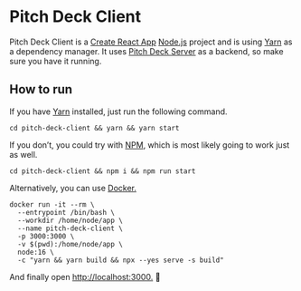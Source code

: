 # Pitch Deck Client

Pitch Deck Client is a [Create React App](https://create-react-app.dev) [Node.js](https://nodejs.org) project and is using [Yarn](https://yarnpkg.com) as a dependency manager. It uses [Pitch Deck Server](https://github.com/jokka/pitch-deck-server) as a backend, so make sure you have it running.

## How to run

If you have [Yarn](https://yarnpkg.com) installed, just run the following command.

```shell
cd pitch-deck-client && yarn && yarn start
```

If you don’t, you could try with [NPM](https://www.npmjs.com), which is most likely going to work just as well.

```shell
cd pitch-deck-client && npm i && npm run start
```

Alternatively, you can use [Docker.](https://www.docker.com)

```shell
docker run -it --rm \
  --entrypoint /bin/bash \
  --workdir /home/node/app \
  --name pitch-deck-client \
  -p 3000:3000 \
  -v $(pwd):/home/node/app \
  node:16 \
  -c "yarn && yarn build && npx --yes serve -s build"
```

And finally open [http://localhost:3000.](http://localhost:3000) 🥳
